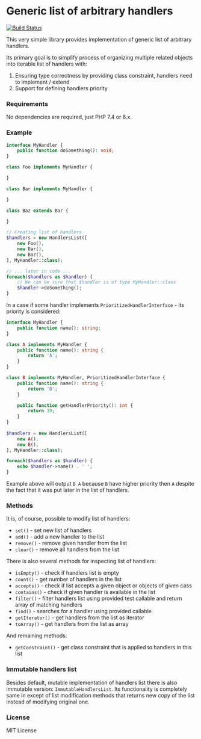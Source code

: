 # Generic list of arbitrary handlers

[![Build Status](https://travis-ci.org/FlyingDR/handlers-list.svg?branch=master)](https://travis-ci.org/FlyingDR/handlers-list)

This very simple library provides implementation of generic list of arbitrary handlers. 

Its primary goal is to simplify process of organizing multiple related objects into iterable list of handlers with: 

1. Ensuring type correctness by providing class constraint, handlers need to implement / extend
2. Support for defining handlers priority

### Requirements

No dependencies are required, just PHP 7.4 or 8.x.

### Example

```php
interface MyHandler {
    public function doSomething(): void;
}

class Foo implements MyHandler {

}

class Bar implements MyHandler {

}

class Baz extends Bar {

}

// Creating list of handlers
$handlers = new HandlersList([
    new Foo(), 
    new Bar(),
    new Baz(),
], MyHandler::class);

// ... later in code ...
foreach($handlers as $handler) {
    // We can be sure that $handler is of type MyHandler::class
    $handler->doSomething(); 
}
```

In a case if some handler implements `PrioritizedHandlerInterface` - its priority is considered:

```php
interface MyHandler {
    public function name(): string;
}

class A implements MyHandler {
    public function name(): string {
        return 'A';
    }
}

class B implements MyHandler, PrioritizedHandlerInterface {
    public function name(): string {
        return 'B';
    }

    public function getHandlerPriority(): int {
        return 10;
    }
}
 
$handlers = new HandlersList([
    new A(), 
    new B(),
], MyHandler::class);

foreach($handlers as $handler) {
    echo $handler->name() . ' '; 
}
```

Example above will output `B A` because `B` have higher priority then `A` despite the fact that it was put later in the list of handlers. 
     
### Methods

It is, of course, possible to modify list of handlers:
 - `set()` - set new list of handlers
 - `add()` - add a new handler to the list
 - `remove()` - remove given handler from the list
 - `clear()` - remove all handlers from the list

There is also several methods for inspecting list of handlers:
 - `isEmpty()` - check if handlers list is empty
 - `count()` - get number of handlers in the list
 - `accepts()` - check if list accepts a given object or objects of given cass  
 - `contains()` - check if given handler is available in the list
 - `filter()` - filter handlers list using provided test callable and return array of matching handlers
 - `find()` - searches for a handler using provided callable
 - `getIterator()` - get handlers from the list as iterator
 - `toArray()` - get handlers from the list as array

And remaining methods:
 - `getConstraint()` - get class constraint that is applied to handlers in this list  

### Immutable handlers list

Besides default, mutable implementation of handlers list there is also immutable version: `ImmutableHandlersList`. Its functionality is completely same in except of list modification methods that returns new copy of the list instead of modifying original one.

### License

MIT License

